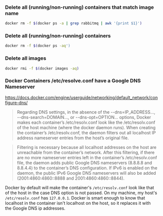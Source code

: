 ### Delete all (running/non-running) containers that match image name
```bash
docker rm -f $(docker ps -a | grep rabbitmq | awk '{print $1}')
```

### Delete all (running/non-running) containers
```bash
docker rm -f $(docker ps -aq')
```

### Delete all images
```bash
docker rmi -f $(docker images -aq)
```

### Docker Containers /etc/resolve.conf have a Google DNS Nameserver
https://docs.docker.com/engine/userguide/networking/default_network/configure-dns/

> Regarding DNS settings, in the absence of the --dns=IP_ADDRESS..., --dns-search=DOMAIN..., or --dns-opt=OPTION... options, Docker makes each container’s /etc/resolv.conf look like the /etc/resolv.conf of the host machine (where the docker daemon runs). When creating the container’s /etc/resolv.conf, the daemon filters out all localhost IP address nameserver entries from the host’s original file.

> Filtering is necessary because all localhost addresses on the host are unreachable from the container’s network. After this filtering, if there are no more nameserver entries left in the container’s /etc/resolv.conf file, the daemon adds public Google DNS nameservers (8.8.8.8 and 8.8.4.4) to the container’s DNS configuration. If IPv6 is enabled on the daemon, the public IPv6 Google DNS nameservers will also be added (2001:4860:4860::8888 and 2001:4860:4860::8844).

Docker by default will make the container's `/etc/resolv.conf` look like that of the host in the case DNS option is not passed. On my machine, my host's `/etc/resolv.conf` has `127.0.0.1`. Docker is smart enough to know that localhost in the container isn't localhost on the host, so it replaces it with the Google DNS ip addresses.
